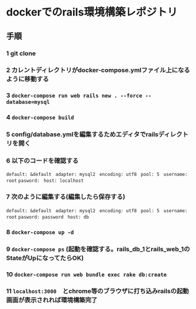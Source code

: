# dockerでのrails環境構築レポジトリ

## 手順

### 1 git clone

### 2 カレントディレクトリがdocker-compose.ymlファイル上になるように移動する

### 3 ```docker-compose run web rails new . --force --database=mysql```

### 4 ```docker-compose build```

### 5 config/database.ymlを編集するためエディタでrailsディレクトリを開く

### 6 以下のコードを確認する

```default: &default```
``` adapter: mysql2```
``` encoding: utf8```
``` pool: 5```
``` username: root```
``` pasword: ```
``` host: localhost```

### 7 次のように編集する(編集したら保存する)

```default: &default```
``` adapter: mysql2```
``` encoding: utf8```
``` pool: 5```
``` username: root```
``` pasword: password ```
``` host: db```

### 8 ```docker-compose up -d```

### 9 ```docker-compose ps``` (起動を確認する。rails_db_1とrails_web_1のStateがUpになってたらOK)

### 10 ```docker-compose run web bundle exec rake db:create```

### 11 ```localhost:3000```　とchrome等のブラウザに打ち込みrailsの起動画面が表示されれば環境構築完了


